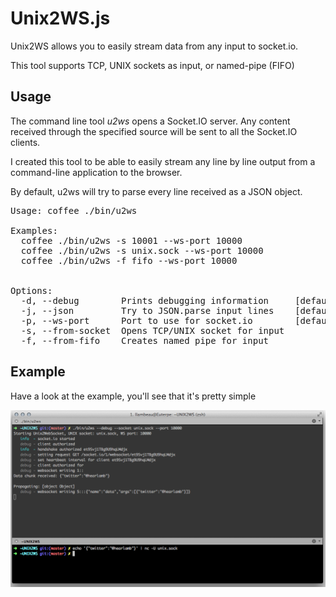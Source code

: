 Unix2WS.js
==========

Unix2WS allows you to easily stream data from any input to socket.io.

This tool supports TCP, UNIX sockets as input, or named-pipe (FIFO)

## Usage

The command line tool _u2ws_ opens a Socket.IO server. Any content received through the specified source will be sent to all the Socket.IO clients.

I created this tool to be able to easily stream any line by line output from a command-line application to the browser.

By default, u2ws will try to parse every line received as a JSON object.

<pre>
Usage: coffee ./bin/u2ws

Examples:
  coffee ./bin/u2ws -s 10001 --ws-port 10000
  coffee ./bin/u2ws -s unix.sock --ws-port 10000
  coffee ./bin/u2ws -f fifo --ws-port 10000


Options:
  -d, --debug        Prints debugging information     [default: false]
  -j, --json         Try to JSON.parse input lines    [default: true]
  -p, --ws-port      Port to use for socket.io        [default: 10000]
  -s, --from-socket  Opens TCP/UNIX socket for input
  -f, --from-fifo    Creates named pipe for input
</pre>

## Example

Have a look at the example, you'll see that it's pretty simple

![ScreenShot](/example/screenshot.png)
